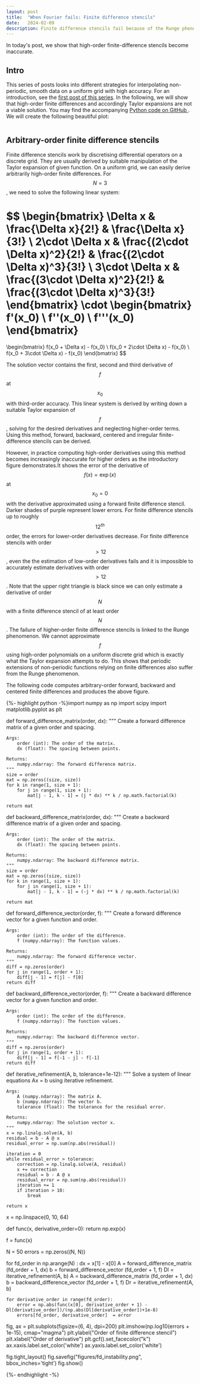 ```yaml
---
layout: post
title:  "When Fourier fails: Finite difference stencils"
date:   2024-02-09
description: Finite difference stencils fail because of the Runge phenomenon!
---
```


<script src="https://cdn.mathjax.org/mathjax/latest/MathJax.js?config=TeX-AMS-MML_HTMLorMML" type="text/javascript"></script>

<p class="intro"><span class="dropcap">I</span>n today's post, we show that high-order finite-difference stencils become inaccurate. </p>


## Intro
This series of posts looks into different strategies for interpolating non-periodic, smooth data on a uniform grid with high accuracy. For an introduction, see the <a href="https://kunkelalexander.github.io/blog/when-fourier-fails-filters-post/">first post of this series</a>. In the following, we will show that high-order finite differences and accordingly Taylor expansions are not a viable solution.  You may find the accompanying <a href="https://github.com/KunkelAlexander/nonperiodicinterpolation-python"> Python code on GitHub </a>. We will create the following beautiful plot:

<img src="{{ site.baseurl }}/assets/img/nonperiodicinterpolation-python/finite_difference_instability.png" alt="">


## Arbitrary-order finite difference stencils
Finite difference stencils work by discretising differential operators on a discrete grid. They are usually derived by suitable manipulation of the Taylor expansion of given function. On a uniform grid, we can easily derive arbitrarily high-order finite differences. For $$N = 3$$, we need to solve the following linear system:

$$
\begin{bmatrix}
\Delta x & \frac{\Delta x}{2!} & \frac{\Delta x}{3!}  \\
2\cdot \Delta x & \frac{(2\cdot \Delta x)^2}{2!} & \frac{(2\cdot \Delta x)^3}{3!} \\
3\cdot \Delta x & \frac{(3\cdot \Delta x)^2}{2!} & \frac{(3\cdot \Delta x)^3}{3!}
\end{bmatrix}
\cdot
\begin{bmatrix}
f'(x_0) \\
f''(x_0) \\
f'''(x_0)
\end{bmatrix}
=
\begin{bmatrix}
f(x_0 + \Delta x) - f(x_0) \\
f(x_0 + 2\cdot \Delta x) - f(x_0) \\
f(x_0 + 3\cdot \Delta x) - f(x_0)
\end{bmatrix}
$$

The solution vector contains the first, second and third derivative of $$f$$ at $$x_0$$ with third-order accuracy. This linear system is derived by writing down a suitable Taylor expansion of $$f$$, solving for the desired derivatives and neglecting higher-order terms. Using this method, forward, backward, centered and irregular finite-difference stencils can be derived.

However, in practice computing high-order derivatives using this method becomes increasingly inaccurate for higher orders as the introductory figure demonstrates.It shows the error of the derivative of $$f(x) = \exp(x)$$ at $$x_0 = 0$$ with the derivative approximated using a forward finite difference stencil. Darker shades of purple represent lower errors. For finite difference stencils up to roughly $$12^{th}$$ order, the errors for lower-order derivatives decrease. For finite difference stencils with order $$> 12$$, even the the estimation of low-order derivatives fails and it is impossible to accurately estimate derivatives with order $$> 12$$. Note that the upper right triangle is black since we can only estimate a derivative of order $$N$$ with a finite difference stencil of at least order $$N$$. The failure of higher-order finite difference stencils is linked to the Runge phenomenon. We cannot approximate $$f$$ using high-order polynomials on a uniform discrete grid which is exactly what the Taylor expansion attempts to do. This shows that periodic extensions of non-periodic functions relying on finite differences also suffer from the Runge phenomenon.

The following code computes arbitrary-order forward, backward and centered finite differences and produces the above figure.

{%- highlight python -%}import numpy as np
import scipy
import matplotlib.pyplot as plt

def forward_difference_matrix(order, dx):
    """
    Create a forward difference matrix of a given order and spacing.

    Args:
        order (int): The order of the matrix.
        dx (float): The spacing between points.

    Returns:
        numpy.ndarray: The forward difference matrix.
    """
    size = order
    mat = np.zeros((size, size))
    for k in range(1, size + 1):
        for j in range(1, size + 1):
            mat[j - 1, k - 1] = (j * dx) ** k / np.math.factorial(k)

    return mat

def backward_difference_matrix(order, dx):
    """
    Create a backward difference matrix of a given order and spacing.

    Args:
        order (int): The order of the matrix.
        dx (float): The spacing between points.

    Returns:
        numpy.ndarray: The backward difference matrix.
    """
    size = order
    mat = np.zeros((size, size))
    for k in range(1, size + 1):
        for j in range(1, size + 1):
            mat[j - 1, k - 1] = (-j * dx) ** k / np.math.factorial(k)

    return mat

def forward_difference_vector(order, f):
    """
    Create a forward difference vector for a given function and order.

    Args:
        order (int): The order of the difference.
        f (numpy.ndarray): The function values.

    Returns:
        numpy.ndarray: The forward difference vector.
    """
    diff = np.zeros(order)
    for j in range(1, order + 1):
        diff[j - 1] = f[j] - f[0]
    return diff

def backward_difference_vector(order, f):
    """
    Create a backward difference vector for a given function and order.

    Args:
        order (int): The order of the difference.
        f (numpy.ndarray): The function values.

    Returns:
        numpy.ndarray: The backward difference vector.
    """
    diff = np.zeros(order)
    for j in range(1, order + 1):
        diff[j - 1] = f[-1 - j] - f[-1]
    return diff

def iterative_refinement(A, b, tolerance=1e-12):
    """
    Solve a system of linear equations Ax = b using iterative refinement.

    Args:
        A (numpy.ndarray): The matrix A.
        b (numpy.ndarray): The vector b.
        tolerance (float): The tolerance for the residual error.

    Returns:
        numpy.ndarray: The solution vector x.
    """
    x = np.linalg.solve(A, b)
    residual = b - A @ x
    residual_error = np.sum(np.abs(residual))

    iteration = 0
    while residual_error > tolerance:
        correction = np.linalg.solve(A, residual)
        x += correction
        residual = b - A @ x
        residual_error = np.sum(np.abs(residual))
        iteration += 1
        if iteration > 10:
            break

    return x


x = np.linspace(0, 10, 64)

def func(x, derivative_order=0):
    return np.exp(x)

f = func(x)

N = 50
errors            = np.zeros((N, N))

for fd_order in np.arange(N) :
    dx = x[1] - x[0]
    A = forward_difference_matrix (fd_order + 1, dx)
    b = forward_difference_vector (fd_order + 1, f)
    Dl = iterative_refinement(A, b)
    A = backward_difference_matrix (fd_order + 1, dx)
    b = backward_difference_vector (fd_order + 1,  f)
    Dr = iterative_refinement(A, b)

    for derivative_order in range(fd_order):
        error = np.abs(func(x[0], derivative_order + 1) - Dl[derivative_order])/(np.abs(Dl[derivative_order])+1e-8)
        errors[fd_order, derivative_order]  = error

fig, ax = plt.subplots(figsize=(6, 4), dpi=200)
plt.imshow(np.log10(errors + 1e-15), cmap="magma")
plt.ylabel("Order of finite difference stencil")
plt.xlabel("Order of derivative")
plt.gcf().set_facecolor("k")
ax.xaxis.label.set_color('white')
ax.yaxis.label.set_color('white')


fig.tight_layout()
fig.savefig("figures/fd_instability.png", bbox_inches='tight')
fig.show()


{%- endhighlight -%}


[runge-wiki]: https://en.wikipedia.org/wiki/Runge's_phenomenon
[gibbs-wiki]: https://en.wikipedia.org/wiki/Gibbs_phenomenon
[boyd-cheby]: https://depts.washington.edu/ph506/Boyd.pdf